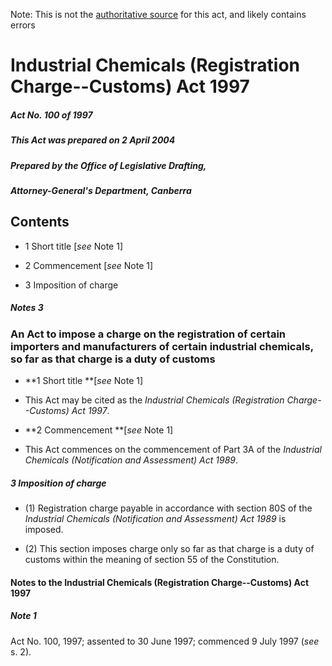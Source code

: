 Note: This is not the [authoritative source](https://www.comlaw.gov.au/Details/C2004C00909) for this act, and likely contains errors

# Industrial Chemicals (Registration Charge--Customs) Act 1997

##### Act No. 100 of 1997

##### This Act was prepared on 2 April 2004

##### Prepared by the Office of Legislative Drafting,
##### Attorney-General's Department, Canberra


## Contents

   * 1 Short title [_see_ Note 1] 

   * 2 Commencement [_see_ Note 1] 

   * 3 Imposition of charge 

##### Notes	3

### An Act to impose a charge on the registration of certain importers and manufacturers of certain industrial chemicals, so far as that charge is a duty of customs

  * **1  Short title **[_see_ Note 1]

  * This Act may be cited as the _Industrial Chemicals (Registration Charge--Customs) Act 1997_.

  * **2  Commencement **[_see_ Note 1]

  * This Act commences on the commencement of Part 3A of the _Industrial Chemicals (Notification and Assessment) Act 1989_.

##### 3  Imposition of charge

  * (1) Registration charge payable in accordance with section 80S of the _Industrial Chemicals (Notification and Assessment) Act 1989_ is imposed.

  * (2) This section imposes charge only so far as that charge is a duty of customs within the meaning of section 55 of the Constitution.

#### Notes to the Industrial Chemicals (Registration Charge--Customs) Act 1997

##### Note 1

Act No. 100, 1997; assented to 30 June 1997; commenced 9 July 1997 
(_see_ s. 2).


